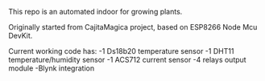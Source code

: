 This repo is an automated indoor for growing plants.

Originally started from CajitaMagica project, based on ESP8266 Node Mcu DevKit.

Current working code has:
-1 Ds18b20 temperature sensor
-1 DHT11 temperature/humidity sensor
-1 ACS712 current sensor
-4 relays output module
-Blynk integration
